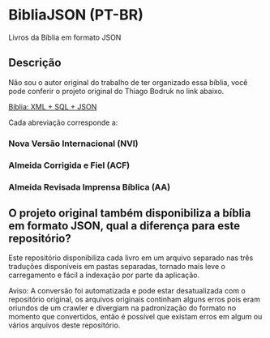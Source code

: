# BibliaJSON (PT-BR)
Livros da Bíblia em formato JSON

## Descrição

Não sou o autor original do trabalho de ter organizado essa bíblia, você pode conferir o projeto original do Thiago Bodruk no link abaixo.

[Biblia: XML + SQL + JSON](https://github.com/thiagobodruk/biblia)

Cada abreviação corresponde a:

  ### Nova Versão Internacional (NVI)
  ### Almeida Corrigida e Fiel (ACF)
  ### Almeida Revisada Imprensa Bíblica (AA)

## O projeto original também disponibiliza a bíblia em formato JSON, qual a diferença para este repositório?
Este repositório disponibiliza cada livro em um arquivo separado nas três traduções disponíveis em pastas separadas, tornado mais leve o carregamento e fácil a indexação por parte da aplicação.

Aviso: A conversão foi automatizada e pode estar desatualizada com o repositório original, os arquivos originais continham alguns erros pois eram oriundos de um crawler e divergiam na padronização do formato no momento que convertidos, então é possível que existam erros em algum ou vários arquivos deste repositório.
